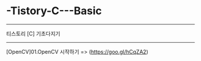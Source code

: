 # -Tistory-C---Basic
-----------------------------------

티스토리 [C] 기초다지기

-----------------------------------

[OpenCV]01.OpenCV 시작하기 => (https://goo.gl/hCqZA2)
